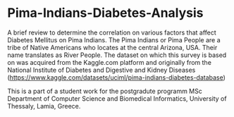 # Pima-Indians-Diabetes-Analysis
A brief review to determine the correlation on various factors that affect Diabetes Mellitus on Pima Indians. 
The Pima Indians or Pima People are a tribe of Native Americans who locates at the central Arizona, USA. Their name translates as River People.
The dataset on which this survey is based on was acquired from the Kaggle.com platform and originally from the National Institute of Diabetes and Digestive and Kidney Diseases (https://www.kaggle.com/datasets/uciml/pima-indians-diabetes-database)

This is a part of a student work for the postgradute programm MSc Department of Computer Science and Biomedical Informatics, University of Thessaly, Lamia, Greece.
